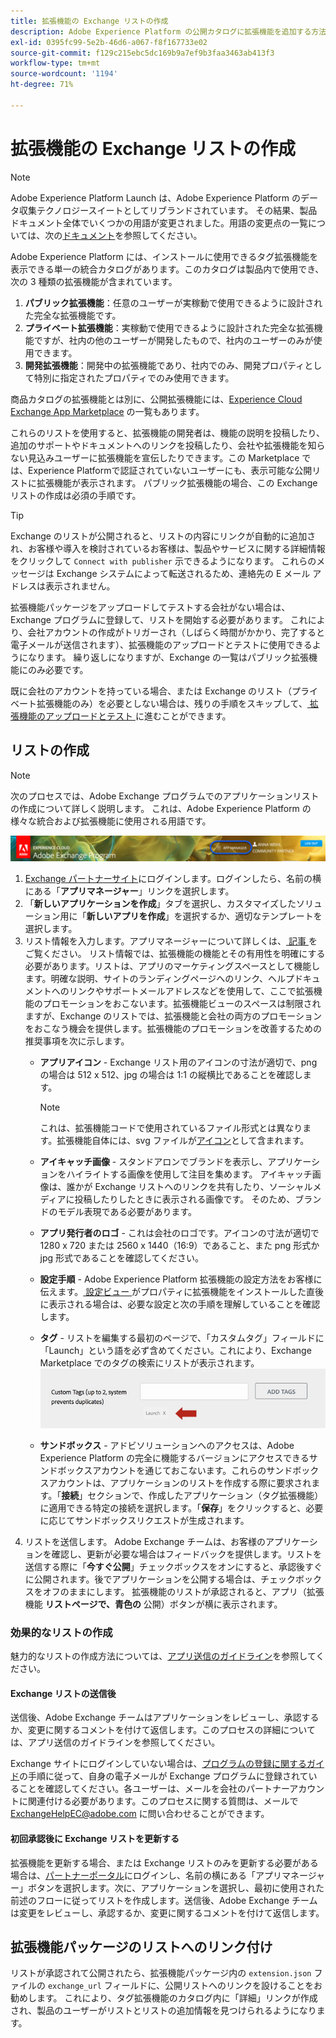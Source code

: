 ```yaml
---
title: 拡張機能の Exchange リストの作成
description: Adobe Experience Platform の公開カタログに拡張機能を追加する方法を説明します。
exl-id: 0395fc99-5e2b-46d6-a067-f8f167733e02
source-git-commit: f129c215ebc5dc169b9a7ef9b3faa3463ab413f3
workflow-type: tm+mt
source-wordcount: '1194'
ht-degree: 71%

---
```


# 拡張機能の Exchange リストの作成

>[!NOTE]
>
>Adobe Experience Platform Launch は、Adobe Experience Platform のデータ収集テクノロジースイートとしてリブランドされています。 その結果、製品ドキュメント全体でいくつかの用語が変更されました。用語の変更点の一覧については、次の[ドキュメント](../../term-updates.md)を参照してください。

Adobe Experience Platform には、インストールに使用できるタグ拡張機能を表示できる単一の統合カタログがあります。このカタログは製品内で使用でき、次の 3 種類の拡張機能が含まれています。

1. **パブリック拡張機能**：任意のユーザーが実稼動で使用できるように設計された完全な拡張機能です。
1. **プライベート拡張機能**：実稼動で使用できるように設計された完全な拡張機能ですが、社内の他のユーザーが開発したもので、社内のユーザーのみが使用できます。
1. **開発拡張機能**：開発中の拡張機能であり、社内でのみ、開発プロパティとして特別に指定されたプロパティでのみ使用できます。

商品カタログの拡張機能とは別に、公開拡張機能には、[Experience Cloud Exchange App Marketplace](https://exchange.adobe.com/apps/browse/ec) の一覧もあります。

これらのリストを使用すると、拡張機能の開発者は、機能の説明を投稿したり、追加のサポートやドキュメントへのリンクを投稿したり、会社や拡張機能を知らない見込みユーザーに拡張機能を宣伝したりできます。この Marketplace では、Experience Platformで認証されていないユーザーにも、表示可能な公開リストに拡張機能が表示されます。 パブリック拡張機能の場合、この Exchange リストの作成は必須の手順です。

>[!TIP]
>
>Exchange のリストが公開されると、リストの内容にリンクが自動的に追加され、お客様や導入を検討されているお客様は、製品やサービスに関する詳細情報をクリックして `Connect with publisher` 示できるようになります。 これらのメッセージは Exchange システムによって転送されるため、連絡先の E メール アドレスは表示されません。

拡張機能パッケージをアップロードしてテストする会社がない場合は、Exchange プログラムに登録して、リストを開始する必要があります。 これにより、会社アカウントの作成がトリガーされ（しばらく時間がかかり、完了すると電子メールが送信されます）、拡張機能のアップロードとテストに使用できるようになります。 繰り返しになりますが、Exchange の一覧はパブリック拡張機能にのみ必要です。

既に会社のアカウントを持っている場合、または Exchange のリスト（プライベート拡張機能のみ）を必要としない場合は、残りの手順をスキップして、[ 拡張機能のアップロードとテスト ](./upload-and-test.md) に進むことができます。

## リストの作成

>[!NOTE]
>
>次のプロセスでは、Adobe Exchange プログラムでのアプリケーションリストの作成について詳しく説明します。 これは、Adobe Experience Platform の様々な統合および拡張機能に使用される用語です。

![Experience Cloud アプリマネージャーのリンクの場所](../images/getting-started/app-mgr-link.png)

1. [Exchange パートナーサイト](https://partners.adobe.com/exchangeprogram/experiencecloud)にログインします。ログインしたら、名前の横にある「**アプリマネージャー**」リンクを選択します。
1. 「**新しいアプリケーションを作成**」タブを選択し、カスタマイズしたソリューション用に「**新しいアプリを作成**」を選択するか、適切なテンプレートを選択します。
1. リスト情報を入力します。アプリマネージャーについて詳しくは、[ 記事 ](https://adobeexchangeec.zendesk.com/hc/en-us/articles/360024197931) をご覧ください。 リスト情報では、拡張機能の機能とその有用性を明確にする必要があります。リストは、アプリのマーケティングスペースとして機能します。明確な説明、サイトのランディングページへのリンク、ヘルプドキュメントへのリンクやサポートメールアドレスなどを使用して、ここで拡張機能のプロモーションをおこないます。拡張機能ビューのスペースは制限されますが、Exchange のリストでは、拡張機能と会社の両方のプロモーションをおこなう機会を提供します。拡張機能のプロモーションを改善するための推奨事項を次に示します。
   - **アプリアイコン** - Exchange リスト用のアイコンの寸法が適切で、png の場合は 512 x 512、jpg の場合は 1:1 の縦横比であることを確認します。

     >[!NOTE]
     >
     >これは、拡張機能コードで使用されているファイル形式とは異なります。拡張機能自体には、svg ファイルが[アイコン](../manifest.md)として含まれます。

   - **アイキャッチ画像** - スタンドアロンでブランドを表示し、アプリケーションをハイライトする画像を使用して注目を集めます。 アイキャッチ画像は、誰かが Exchange リストへのリンクを共有したり、ソーシャルメディアに投稿したりしたときに表示される画像です。 そのため、ブランドのモデル表現である必要があります。
   - **アプリ発行者のロゴ** - これは会社のロゴです。アイコンの寸法が適切で 1280 x 720 または 2560 x 1440（16:9）であること、また png 形式か jpg 形式であることを確認してください。
   - **設定手順** - Adobe Experience Platform 拡張機能の設定方法をお客様に伝えます。[ 設定ビュー ](../configuration.md) がプロパティに拡張機能をインストールした直後に表示される場合は、必要な設定と次の手順を理解していることを確認します。
   - **タグ** - リストを編集する最初のページで、「カスタムタグ」フィールドに「Launch」という語を必ず含めてください。これにより、Exchange Marketplace でのタグの検索にリストが表示されます。
     ![](../images/getting-started/custom-tags.jpg)
   - **サンドボックス** - アドビソリューションへのアクセスは、Adobe Experience Platform の完全に機能するバージョンにアクセスできるサンドボックスアカウントを通じておこないます。これらのサンドボックスアカウントは、アプリケーションのリストを作成する際に要求されます。「**接続**」セクションで、作成したアプリケーション（タグ拡張機能）に適用できる特定の接続を選択します。「**保存**」をクリックすると、必要に応じてサンドボックスリクエストが生成されます。
1. リストを送信します。 Adobe Exchange チームは、お客様のアプリケーションを確認し、更新が必要な場合はフィードバックを提供します。リストを送信する際に「**今すぐ公開**」チェックボックスをオンにすると、承認後すぐに公開されます。後でアプリケーションを公開する場合は、チェックボックスをオフのままにします。 拡張機能のリストが承認されると、アプリ（拡張機能 **リストページで、青色の** 公開）ボタンが横に表示されます。

### 効果的なリストの作成

魅力的なリストの作成方法については、[アプリ送信のガイドライン](https://partners.adobe.com/exchangeprogram/experiencecloud/build/ec-exchange.html)を参照してください。

#### Exchange リストの送信後

送信後、Adobe Exchange チームはアプリケーションをレビューし、承認するか、変更に関するコメントを付けて返信します。このプロセスの詳細については、アプリ送信のガイドラインを参照してください。

Exchange サイトにログインしていない場合は、[プログラムの登録に関するガイド](https://partners.adobe.com/content/mcp/us/en/home/reg-guide.html)の手順に従って、自身の電子メールが Exchange プログラムに登録されていることを確認してください。各ユーザーは、メールを会社のパートナーアカウントに関連付ける必要があります。このプロセスに関する質問は、メールで <ExchangeHelpEC@adobe.com> に問い合わせることができます。

#### 初回承認後に Exchange リストを更新する

拡張機能を更新する場合、または Exchange リストのみを更新する必要がある場合は、[パートナーポータル](https://partners.adobe.com/exchangeprogram/experiencecloud)にログインし、名前の横にある「アプリマネージャー」ボタンを選択します。次に、アプリケーションを選択し、最初に使用された前述のフローに従ってリストを作成します。送信後、Adobe Exchange チームは変更をレビューし、承認するか、変更に関するコメントを付けて返信します。

## 拡張機能パッケージのリストへのリンク付け

リストが承認されて公開されたら、拡張機能パッケージ内の `extension.json` ファイルの `exchange_url` フィールドに、公開リストへのリンクを設けることをお勧めします。  これにより、タグ拡張機能のカタログ内に「詳細」リンクが作成され、製品のユーザーがリストとリストの追加情報を見つけられるようになります。
